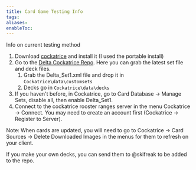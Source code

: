 ```yaml
---
title: Card Game Testing Info
tags: 
aliases: 
enableToc:
---
```

Info on current testing method
1. Download [cockatrice](https://cockatrice.github.io/) and install it (I used the portable install)
2. Go to the [Delta Cockatrice Repo](https://github.com/ski-freak/Delta_Cockatrice_Repo/tree/main). Here you can grab the latest set file and deck files.
	1. Grab the Delta_Set1.xml file and drop it in `Cockatrice\data\customsets` 
	2. Decks go in `Cockatrice\data\decks` 
3. If you haven't before, in Cockatrice, go to Card Database -> Manage Sets, disable all, then enable Delta_Set1.
4. Connect to the cockatrice rooster ranges server in the menu Cockatrice -> Connect. You may need to create an account first (Cockatrice -> Register to Server).

Note: When cards are updated, you will need to go to Cockatrice -> Card Sources -> Delete Downloaded Images in the menus for them to refresh on your client.

If you make your own decks, you can send them to @skifreak to be added to the repo.